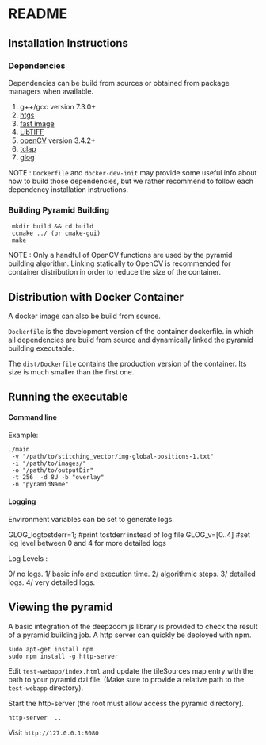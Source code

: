 # README

## Installation Instructions

### Dependencies

Dependencies can be build from sources or obtained from package managers when available.

1. g++/gcc version  7.3.0+
2. [htgs](https://github.com/usnistgov/htgs)
3. [fast image](https://github.com/usnistgov/FastImage)
4. [LibTIFF](http://www.simplesystems.org/libtiff/)
5. [openCV](https://opencv.org/releases.html) version 3.4.2+
6. [tclap](http://tclap.sourceforge.net/)
7. [glog](https://github.com/google/glog)

NOTE : ```Dockerfile``` and ```docker-dev-init``` may provide some useful info about how to build those dependencies, 
 but we rather recommend to follow each dependency installation instructions.

### Building Pyramid Building

     mkdir build && cd build
     ccmake ../ (or cmake-gui)
     make

NOTE : Only a handful of OpenCV functions are used by the pyramid building algorithm.
Linking statically to OpenCV is recommended for container distribution in order to reduce the size of the container.


## Distribution with Docker Container

A docker image can also be build from source.

```Dockerfile``` is the development version of the container dockerfile.
in which all dependencies are build from source and dynamically linked the pyramid building executable.

The ```dist/Dockerfile``` contains the production version of the container. Its size is much smaller than the first one.


## Running the executable

#### Command line

Example:

    ./main
     -v "/path/to/stitching_vector/img-global-positions-1.txt" 
     -i "/path/to/images/"
     -o "/path/to/outputDir"
     -t 256  -d 8U -b "overlay"
     -n "pyramidName"
    
    
#### Logging

Environment variables can be set to generate logs.

GLOG_logtostderr=1; #print tostderr instead of log file
GLOG_v=[0..4] #set log level between 0 and 4 for more detailed logs

Log Levels :

0/ no logs.
1/ basic info and execution time.
2/ algorithmic steps.
3/ detailed logs.
4/ very detailed logs.


## Viewing the pyramid

A basic integration of the deepzoom js library is provided to check the result of a pyramid building job.
A http server can quickly be deployed with npm.

    sudo apt-get install npm
    sudo npm install -g http-server

Edit ```test-webapp/index.html``` and update the tileSources map entry with the path to your pyramid dzi file.
(Make sure to provide a relative path to the ```test-webapp``` directory).

Start the http-server (the root must allow access the pyramid directory).

    http-server  ..
    
Visit ```http://127.0.0.1:8080```

    


    